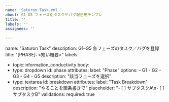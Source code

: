 ```yaml
---
name: 'Saturon Task.yml '
about: G1–G5 フェーズ別タスクやバグ報告用テンプレ
title: ''
labels: ''
assignees: ''

---
```


name: "Saturon Task"
description: G1–G5 各フェーズのタスク／バグを登録
title: "[PHASE]: <短い概要>"
labels:
  - topic:information_conductivity
body:
  - type: dropdown
    id: phase
    attributes:
      label: "Phase"
      options:
        - G1
        - G2
        - G3
        - G4
        - G5
      description: "該当フェーズを選択"
  - type: textarea
    id: breakdown
    attributes:
      label: "Task Breakdown"
      description: "やることを箇条書きで"
      placeholder: "- [ ] サブタスクA\n- [ ] サブタスクB"
    validations:
      required: true
